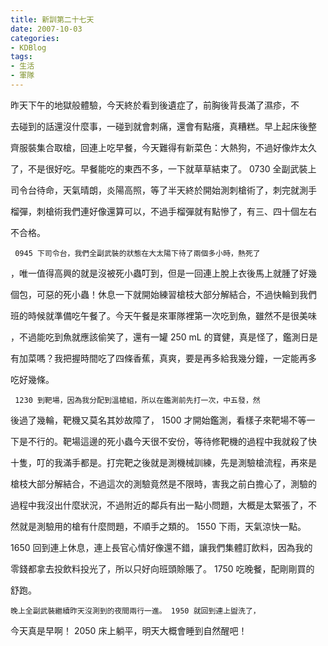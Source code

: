 ```yaml
---
title: 新訓第二十七天
date: 2007-10-03
categories:
- KDBlog
tags:
- 生活
- 軍隊
---
```

昨天下午的地獄般體驗，今天終於看到後遺症了，前胸後背長滿了濕疹，不

去碰到的話還沒什麼事，一碰到就會刺痛，還會有點癢，真糟糕。早上起床後整

齊服裝集合取槍，回連上吃早餐，今天難得有新菜色：大熱狗，不過好像炸太久

了，不是很好吃。早餐能吃的東西不多，一下就草草結束了。 0730 全副武裝上

司令台待命，天氣晴朗，炎陽高照，等了半天終於開始測刺槍術了，刺完就測手

榴彈，刺槍術我們連好像還算可以，不過手榴彈就有點慘了，有三、四十個左右

不合格。

     0945 下司令台，我們全副武裝的狀態在大太陽下待了兩個多小時，熱死了

，唯一值得高興的就是沒被死小蟲叮到，但是一回連上脫上衣後馬上就腫了好幾

個包，可惡的死小蟲！休息一下就開始練習槍枝大部分解結合，不過快輪到我們

班的時候就準備吃午餐了。今天午餐是來軍隊裡第一次吃到魚，雖然不是很美味

，不過能吃到魚就應該偷笑了，還有一罐 250 mL 的寶健，真是怪了，鑑測日是

有加菜嗎？我把握時間吃了四條香蕉，真爽，要是再多給我幾分鐘，一定能再多

吃好幾條。

     1230 到靶場，因為我分配到溫槍組，所以在鑑測前先打一次，中五發，然

後過了幾輪，靶機又莫名其妙故障了， 1500 才開始鑑測，看樣子來靶場不等一

下是不行的。靶場這邊的死小蟲今天很不安份，等待修靶機的過程中我就殺了快

十隻，叮的我滿手都是。打完靶之後就是測機械訓練，先是測驗槍流程，再來是

槍枝大部分解結合，不過這次的測驗竟然是不限時，害我之前白擔心了，測驗的

過程中我沒出什麼狀況，不過附近的鄰兵有出一點小問題，大概是太緊張了，不

然就是測驗用的槍有什麼問題，不順手之類的。 1550 下雨，天氣涼快一點。

 1650 回到連上休息，連上長官心情好像還不錯，讓我們集體訂飲料，因為我的

零錢都拿去投飲料投光了，所以只好向班頭賒賬了。 1750 吃晚餐，配剛剛買的

舒跑。

    晚上全副武裝繼續昨天沒測到的夜間兩行一進。 1950 就回到連上盥洗了，

今天真是早啊！ 2050 床上躺平，明天大概會睡到自然醒吧！

